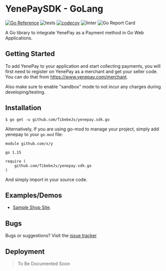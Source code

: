 # YenePaySDK - GoLang #
[![Go Reference](https://pkg.go.dev/badge/github.com/TibebeJs/yenepay.sdk.go.svg)](https://pkg.go.dev/github.com/TibebeJs/yenepay.sdk.go) 
![tests](https://github.com/TibebeJS/yenepay.sdk.go/workflows/tests/badge.svg)
[![codecov](https://codecov.io/gh/TibebeJS/yenepay.sdk.go/branch/main/graph/badge.svg?token=8M2G27NVA5)](https://codecov.io/gh/TibebeJS/yenepay.sdk.go)
![linter](https://github.com/TibebeJS/yenepay.sdk.go/workflows/linter/badge.svg)
![Go Report Card](https://goreportcard.com/badge/github.com/tibebejs/yenepay.sdk.go)

A Go library to integrate YenePay as a Payment method in Go Web Applications.

## Getting Started ##

To add YenePay to your application and start collecting payments, you will first need to register on YenePay as a merchant and get your seller code. You can do that from https://www.yenepay.com/merchant.

Also make sure to enable "sandbox" mode to not incur any charges during developing/testing.

## Installation ##

```
$ go get -u github.com/TibebeJs/yenepay.sdk.go
```

Alternatively, If you are using go-mod to manage your project, simply add yenepay to your `go.mod` file:

```
module github.com/x/y

go 1.15

require (
    github.com/TibebeJs/yenepay.sdk.go
)
```

And simply import in your source code.

## Examples/Demos ##

 - [Sample Shop Site](github.com/TibebeJs/yenepay.sample-shop.go/tree/main/).


## Bugs ##

Bugs or suggestions? Visit the [issue tracker](https://github.com/TibebeJS/yenepay.sdk.go/issues) 

## Deployment ##

> To Be Documented Soon




